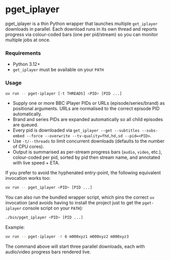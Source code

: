 # pget_iplayer

pget_iplayer is a thin Python wrapper that launches multiple `get_iplayer` downloads in parallel. Each download runs in its own thread and reports progress via colour-coded bars (one per pid/stream) so you can monitor multiple jobs at once.

### Requirements

- Python 3.12+
- `get_iplayer` must be available on your `PATH`

### Usage

```bash
uv run -- pget-iplayer [-t THREADS] <PID> [PID ...]
```

- Supply one or more BBC iPlayer PIDs or URLs (episode/series/brand) as positional arguments. URLs are normalised to the correct episode PID automatically.
- Brand and series PIDs are expanded automatically so all child episodes are queued.
- Every pid is downloaded via `get_iplayer --get --subtitles --subs-embed --force --overwrite --tv-quality=fhd,hd,sd --pid=<PID>`.
- Use `-t/--threads` to limit concurrent downloads (defaults to the number of CPU cores).
- Output is summarised as per-stream progress bars (`audio`, `video`, etc.), colour-coded per pid, sorted by pid then stream name, and annotated with live speed + ETA.

If you prefer to avoid the hyphenated entry-point, the following equivalent invocation works too:

```bash
uv run -- pget_iplayer <PID> [PID ...]
```

You can also run the bundled wrapper script, which pins the correct `uv` invocation (and avoids having to install the project just to get the `pget-iplayer` console script on your `PATH`):

```bash
./bin/pget_iplayer <PID> [PID ...]
```

Example:

```bash
uv run -- pget-iplayer -t 6 m000xyz1 m000xyz2 m000xyz3
```

The command above will start three parallel downloads, each with audio/video progress bars rendered live.
